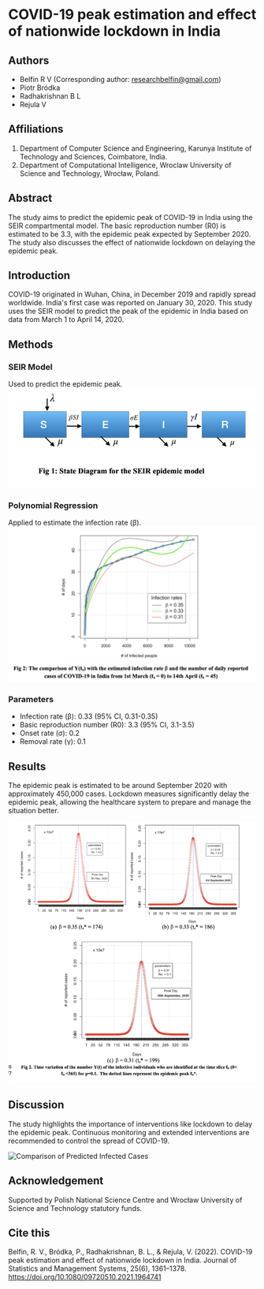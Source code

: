 # COVID-19 peak estimation and effect of nationwide lockdown in India

## Authors
- Belfin R V (Corresponding author: researchbelfin@gmail.com)
- Piotr Bródka
- Radhakrishnan B L
- Rejula V

## Affiliations
1. Department of Computer Science and Engineering, Karunya Institute of Technology and Sciences, Coimbatore, India.
2. Department of Computational Intelligence, Wroclaw University of Science and Technology, Wrocław, Poland.

## Abstract
The study aims to predict the epidemic peak of COVID-19 in India using the SEIR compartmental model. The basic reproduction number (R0) is estimated to be 3.3, with the epidemic peak expected by September 2020. The study also discusses the effect of nationwide lockdown on delaying the epidemic peak.

## Introduction
COVID-19 originated in Wuhan, China, in December 2019 and rapidly spread worldwide. India's first case was reported on January 30, 2020. This study uses the SEIR model to predict the peak of the epidemic in India based on data from March 1 to April 14, 2020.

## Methods
### SEIR Model
Used to predict the epidemic peak.
![SEIR Model State Diagram](SEIR.png)
### Polynomial Regression
Applied to estimate the infection rate (β).
![Regression Model](model.png)
### Parameters
- Infection rate (β): 0.33 (95% CI, 0.31-0.35)
- Basic reproduction number (R0): 3.3 (95% CI, 3.1-3.5)
- Onset rate (σ): 0.2
- Removal rate (γ): 0.1

## Results
The epidemic peak is estimated to be around September 2020 with approximately 450,000 cases. Lockdown measures significantly delay the epidemic peak, allowing the healthcare system to prepare and manage the situation better.

![Peak predicted without intervention](Estimated.png)

## Discussion
The study highlights the importance of interventions like lockdown to delay the epidemic peak. Continuous monitoring and extended interventions are recommended to control the spread of COVID-19.

![Comparison of Predicted Infected Cases](path/to/comparison_of_predicted_infected_cases.png)

## Acknowledgement
Supported by Polish National Science Centre and Wrocław University of Science and Technology statutory funds.

## Cite this

Belfin, R. V., Bródka, P., Radhakrishnan, B. L., & Rejula, V. (2022). COVID-19 peak estimation and effect of nationwide lockdown in India. Journal of Statistics and Management Systems, 25(6), 1361–1378. https://doi.org/10.1080/09720510.2021.1964741
